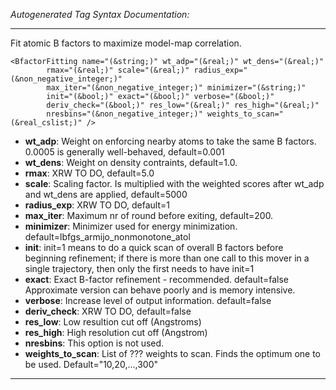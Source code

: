 _Autogenerated Tag Syntax Documentation:_

---
Fit atomic B factors to maximize model-map correlation.

```
<BfactorFitting name="(&string;)" wt_adp="(&real;)" wt_dens="(&real;)"
        rmax="(&real;)" scale="(&real;)" radius_exp="(&non_negative_integer;)"
        max_iter="(&non_negative_integer;)" minimizer="(&string;)"
        init="(&bool;)" exact="(&bool;)" verbose="(&bool;)"
        deriv_check="(&bool;)" res_low="(&real;)" res_high="(&real;)"
        nresbins="(&non_negative_integer;)" weights_to_scan="(&real_cslist;)" />
```

-   **wt_adp**: Weight on enforcing nearby atoms to take the same B factors. 0.0005 is generally well-behaved, default=0.001
-   **wt_dens**: Weight on density contraints, default=1.0.
-   **rmax**: XRW TO DO, default=5.0
-   **scale**: Scaling factor. Is multiplied with the weighted scores after wt_adp and wt_dens are applied, default=5000
-   **radius_exp**: XRW TO DO, default=1
-   **max_iter**: Maximum nr of round before exiting, default=200.
-   **minimizer**: Minimizer used for energy minimization. default=lbfgs_armijo_nonmonotone_atol
-   **init**: init=1 means to do a quick scan of overall B factors before beginning refinement; if there is more than one call to this mover in a single trajectory, then only the first needs to have init=1
-   **exact**: Exact B-factor refinement - recommended. default=false Approximate version can behave poorly and is memory intensive.
-   **verbose**: Increase level of output information. default=false
-   **deriv_check**: XRW TO DO, default=false
-   **res_low**: Low resultion cut off (Angstroms)
-   **res_high**: High resolution cut off (Angstrom)
-   **nresbins**: This option is not used.
-   **weights_to_scan**: List of ??? weights to scan. Finds the optimum one to be used. Default="10,20,...,300"

---

